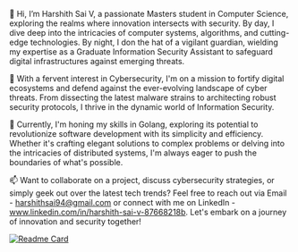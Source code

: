 👋 Hi, I’m Harshith Sai V, a passionate Masters student in Computer Science, exploring the realms where innovation intersects with security. By day, I dive deep into the intricacies of computer systems, algorithms, and cutting-edge technologies. By night, I don the hat of a vigilant guardian, wielding my expertise as a Graduate Information Security Assistant to safeguard digital infrastructures against emerging threats.

🔐 With a fervent interest in Cybersecurity, I'm on a mission to fortify digital ecosystems and defend against the ever-evolving landscape of cyber threats. From dissecting the latest malware strains to architecting robust security protocols, I thrive in the dynamic world of Information Security.

🌱 Currently, I'm honing my skills in Golang, exploring its potential to revolutionize software development with its simplicity and efficiency. Whether it's crafting elegant solutions to complex problems or delving into the intricacies of distributed systems, I'm always eager to push the boundaries of what's possible.

📫 Want to collaborate on a project, discuss cybersecurity strategies, or simply geek out over the latest tech trends? Feel free to reach out via Email - harshithsai94@gmail.com or connect with me on LinkedIn - www.linkedin.com/in/harshith-sai-v-87668218b. Let's embark on a journey of innovation and security together!

[![Readme Card](https://github-readme-stats.vercel.app/api/pin/?username=godfather2327&repo=github-readme-stats)](https://github.com/anuraghazra/github-readme-stats)



<!---
godfather2327/godfather2327 is a ✨ special ✨ repository because its `README.md` (this file) appears on your GitHub profile.
You can click the Preview link to take a look at your changes.
--->
